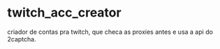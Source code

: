 # twitch_acc_creator
criador de contas pra twitch, que checa as proxies antes e usa a api do 2captcha.
